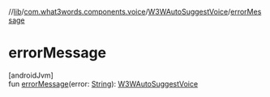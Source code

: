 //[lib](../../../index.md)/[com.what3words.components.voice](../index.md)/[W3WAutoSuggestVoice](index.md)/[errorMessage](error-message.md)

# errorMessage

[androidJvm]\
fun [errorMessage](error-message.md)(error: [String](https://kotlinlang.org/api/latest/jvm/stdlib/kotlin/-string/index.html)): [W3WAutoSuggestVoice](index.md)
